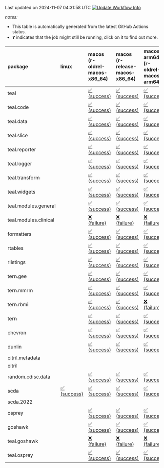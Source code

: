 Last updated on 2024-11-07 04:31:58 UTC [![Update Workflow
Info](https://github.com/averissimo/verdepcheck-status/actions/workflows/update.yaml/badge.svg)](https://github.com/averissimo/verdepcheck-status/actions/workflows/update.yaml)

*notes:*

-   This table is automatically generated from the latest GitHub Actions
    status.
-   ❓ indicates that the job might still be running, click on it to
    find out more.

<table style="width:100%;">
<colgroup>
<col style="width: 1%" />
<col style="width: 6%" />
<col style="width: 7%" />
<col style="width: 7%" />
<col style="width: 7%" />
<col style="width: 7%" />
<col style="width: 7%" />
<col style="width: 7%" />
<col style="width: 7%" />
<col style="width: 7%" />
<col style="width: 7%" />
<col style="width: 7%" />
<col style="width: 7%" />
<col style="width: 7%" />
</colgroup>
<thead>
<tr class="header">
<th style="text-align: left;">package</th>
<th style="text-align: left;">linux</th>
<th style="text-align: left;">macos (r-oldrel-macos-x86_64)</th>
<th style="text-align: left;">macos (r-release-macos-x86_64)</th>
<th style="text-align: left;">macos-arm64 (r-oldrel-macos-arm64)</th>
<th style="text-align: left;">macos-arm64 (r-release-macos-arm64)</th>
<th style="text-align: left;">nosuggests</th>
<th style="text-align: left;">ubuntu-clang</th>
<th style="text-align: left;">ubuntu-gcc12</th>
<th style="text-align: left;">ubuntu-next</th>
<th style="text-align: left;">ubuntu-release</th>
<th style="text-align: left;">windows (r-devel-windows-x86_64)</th>
<th style="text-align: left;">windows (r-oldrel-windows-x86_64)</th>
<th style="text-align: left;">windows (r-release-windows-x86_64)</th>
</tr>
</thead>
<tbody>
<tr class="odd">
<td style="text-align: left;">teal</td>
<td style="text-align: left;"></td>
<td
style="text-align: left;"><a href="https://github.com/insightsengineering/teal/actions/runs/11648237548/job/32434437059">✅
(success)</a></td>
<td
style="text-align: left;"><a href="https://github.com/insightsengineering/teal/actions/runs/11648237548/job/32434436668">✅
(success)</a></td>
<td
style="text-align: left;"><a href="https://github.com/insightsengineering/teal/actions/runs/11648237548/job/32434436948">✅
(success)</a></td>
<td
style="text-align: left;"><a href="https://github.com/insightsengineering/teal/actions/runs/11648237548/job/32434436551">✅
(success)</a></td>
<td
style="text-align: left;"><a href="https://github.com/insightsengineering/teal/actions/runs/11648237548/job/32434436898">✅
(success)</a></td>
<td
style="text-align: left;"><a href="https://github.com/insightsengineering/teal/actions/runs/11648237548/job/32434436126">✅
(success)</a></td>
<td
style="text-align: left;"><a href="https://github.com/insightsengineering/teal/actions/runs/11648237548/job/32434436308">✅
(success)</a></td>
<td
style="text-align: left;"><a href="https://github.com/insightsengineering/teal/actions/runs/11648237548/job/32434436499">✅
(success)</a></td>
<td
style="text-align: left;"><a href="https://github.com/insightsengineering/teal/actions/runs/11648237548/job/32434436610">✅
(success)</a></td>
<td
style="text-align: left;"><a href="https://github.com/insightsengineering/teal/actions/runs/11648237548/job/32434436370">✅
(success)</a></td>
<td
style="text-align: left;"><a href="https://github.com/insightsengineering/teal/actions/runs/11648237548/job/32434437112">✅
(success)</a></td>
<td
style="text-align: left;"><a href="https://github.com/insightsengineering/teal/actions/runs/11648237548/job/32434436834">✅
(success)</a></td>
</tr>
<tr class="even">
<td style="text-align: left;">teal.code</td>
<td style="text-align: left;"></td>
<td
style="text-align: left;"><a href="https://github.com/insightsengineering/teal.code/actions/runs/11648248897/job/32434475911">✅
(success)</a></td>
<td
style="text-align: left;"><a href="https://github.com/insightsengineering/teal.code/actions/runs/11648248897/job/32434475296">✅
(success)</a></td>
<td
style="text-align: left;"><a href="https://github.com/insightsengineering/teal.code/actions/runs/11648248897/job/32434475717">✅
(success)</a></td>
<td
style="text-align: left;"><a href="https://github.com/insightsengineering/teal.code/actions/runs/11648248897/job/32434475100">✅
(success)</a></td>
<td
style="text-align: left;"><a href="https://github.com/insightsengineering/teal.code/actions/runs/11648248897/job/32434475822">✅
(success)</a></td>
<td
style="text-align: left;"><a href="https://github.com/insightsengineering/teal.code/actions/runs/11648248897/job/32434474842">✅
(success)</a></td>
<td
style="text-align: left;"><a href="https://github.com/insightsengineering/teal.code/actions/runs/11648248897/job/32434474931">✅
(success)</a></td>
<td
style="text-align: left;"><a href="https://github.com/insightsengineering/teal.code/actions/runs/11648248897/job/32434475207">✅
(success)</a></td>
<td
style="text-align: left;"><a href="https://github.com/insightsengineering/teal.code/actions/runs/11648248897/job/32434475397">✅
(success)</a></td>
<td
style="text-align: left;"><a href="https://github.com/insightsengineering/teal.code/actions/runs/11648248897/job/32434474581">✅
(success)</a></td>
<td
style="text-align: left;"><a href="https://github.com/insightsengineering/teal.code/actions/runs/11648248897/job/32434476086">✅
(success)</a></td>
<td
style="text-align: left;"><a href="https://github.com/insightsengineering/teal.code/actions/runs/11648248897/job/32434475506">✅
(success)</a></td>
</tr>
<tr class="odd">
<td style="text-align: left;">teal.data</td>
<td style="text-align: left;"></td>
<td
style="text-align: left;"><a href="https://github.com/insightsengineering/teal.data/actions/runs/11648239950/job/32434441942">✅
(success)</a></td>
<td
style="text-align: left;"><a href="https://github.com/insightsengineering/teal.data/actions/runs/11648239950/job/32434441436">✅
(success)</a></td>
<td
style="text-align: left;"><a href="https://github.com/insightsengineering/teal.data/actions/runs/11648239950/job/32434441798">✅
(success)</a></td>
<td
style="text-align: left;"><a href="https://github.com/insightsengineering/teal.data/actions/runs/11648239950/job/32434441213">✅
(success)</a></td>
<td
style="text-align: left;"><a href="https://github.com/insightsengineering/teal.data/actions/runs/11648239950/job/32434442017">✅
(success)</a></td>
<td
style="text-align: left;"><a href="https://github.com/insightsengineering/teal.data/actions/runs/11648239950/job/32434440796">✅
(success)</a></td>
<td
style="text-align: left;"><a href="https://github.com/insightsengineering/teal.data/actions/runs/11648239950/job/32434441128">✅
(success)</a></td>
<td
style="text-align: left;"><a href="https://github.com/insightsengineering/teal.data/actions/runs/11648239950/job/32434441547">✅
(success)</a></td>
<td
style="text-align: left;"><a href="https://github.com/insightsengineering/teal.data/actions/runs/11648239950/job/32434441714">✅
(success)</a></td>
<td
style="text-align: left;"><a href="https://github.com/insightsengineering/teal.data/actions/runs/11648239950/job/32434441073">✅
(success)</a></td>
<td
style="text-align: left;"><a href="https://github.com/insightsengineering/teal.data/actions/runs/11648239950/job/32434442120">✅
(success)</a></td>
<td
style="text-align: left;"><a href="https://github.com/insightsengineering/teal.data/actions/runs/11648239950/job/32434441647">✅
(success)</a></td>
</tr>
<tr class="even">
<td style="text-align: left;">teal.slice</td>
<td style="text-align: left;"></td>
<td
style="text-align: left;"><a href="https://github.com/insightsengineering/teal.slice/actions/runs/11648244059/job/32434449437">✅
(success)</a></td>
<td
style="text-align: left;"><a href="https://github.com/insightsengineering/teal.slice/actions/runs/11648244059/job/32434449010">✅
(success)</a></td>
<td
style="text-align: left;"><a href="https://github.com/insightsengineering/teal.slice/actions/runs/11648244059/job/32434449304">✅
(success)</a></td>
<td
style="text-align: left;"><a href="https://github.com/insightsengineering/teal.slice/actions/runs/11648244059/job/32434448856">✅
(success)</a></td>
<td
style="text-align: left;"><a href="https://github.com/insightsengineering/teal.slice/actions/runs/11648244059/job/32434449517">✅
(success)</a></td>
<td
style="text-align: left;"><a href="https://github.com/insightsengineering/teal.slice/actions/runs/11648244059/job/32434448440">✅
(success)</a></td>
<td
style="text-align: left;"><a href="https://github.com/insightsengineering/teal.slice/actions/runs/11648244059/job/32434448779">✅
(success)</a></td>
<td
style="text-align: left;"><a href="https://github.com/insightsengineering/teal.slice/actions/runs/11648244059/job/32434449101">✅
(success)</a></td>
<td
style="text-align: left;"><a href="https://github.com/insightsengineering/teal.slice/actions/runs/11648244059/job/32434449250">✅
(success)</a></td>
<td
style="text-align: left;"><a href="https://github.com/insightsengineering/teal.slice/actions/runs/11648244059/job/32434448692">❌
(failure)</a></td>
<td
style="text-align: left;"><a href="https://github.com/insightsengineering/teal.slice/actions/runs/11648244059/job/32434449615">❌
(failure)</a></td>
<td
style="text-align: left;"><a href="https://github.com/insightsengineering/teal.slice/actions/runs/11648244059/job/32434449178">❌
(failure)</a></td>
</tr>
<tr class="odd">
<td style="text-align: left;">teal.reporter</td>
<td style="text-align: left;"></td>
<td
style="text-align: left;"><a href="https://github.com/insightsengineering/teal.reporter/actions/runs/11648241463/job/32434445482">✅
(success)</a></td>
<td
style="text-align: left;"><a href="https://github.com/insightsengineering/teal.reporter/actions/runs/11648241463/job/32434444985">✅
(success)</a></td>
<td
style="text-align: left;"><a href="https://github.com/insightsengineering/teal.reporter/actions/runs/11648241463/job/32434445285">✅
(success)</a></td>
<td
style="text-align: left;"><a href="https://github.com/insightsengineering/teal.reporter/actions/runs/11648241463/job/32434444786">✅
(success)</a></td>
<td
style="text-align: left;"><a href="https://github.com/insightsengineering/teal.reporter/actions/runs/11648241463/job/32434445877">✅
(success)</a></td>
<td
style="text-align: left;"><a href="https://github.com/insightsengineering/teal.reporter/actions/runs/11648241463/job/32434444722">✅
(success)</a></td>
<td
style="text-align: left;"><a href="https://github.com/insightsengineering/teal.reporter/actions/runs/11648241463/job/32434444880">✅
(success)</a></td>
<td
style="text-align: left;"><a href="https://github.com/insightsengineering/teal.reporter/actions/runs/11648241463/job/32434445204">✅
(success)</a></td>
<td
style="text-align: left;"><a href="https://github.com/insightsengineering/teal.reporter/actions/runs/11648241463/job/32434445372">✅
(success)</a></td>
<td
style="text-align: left;"><a href="https://github.com/insightsengineering/teal.reporter/actions/runs/11648241463/job/32434444471">✅
(success)</a></td>
<td
style="text-align: left;"><a href="https://github.com/insightsengineering/teal.reporter/actions/runs/11648241463/job/32434445757">✅
(success)</a></td>
<td
style="text-align: left;"><a href="https://github.com/insightsengineering/teal.reporter/actions/runs/11648241463/job/32434445139">✅
(success)</a></td>
</tr>
<tr class="even">
<td style="text-align: left;">teal.logger</td>
<td style="text-align: left;"></td>
<td
style="text-align: left;"><a href="https://github.com/insightsengineering/teal.logger/actions/runs/11648237910/job/32434438081">✅
(success)</a></td>
<td
style="text-align: left;"><a href="https://github.com/insightsengineering/teal.logger/actions/runs/11648237910/job/32434437573">✅
(success)</a></td>
<td
style="text-align: left;"><a href="https://github.com/insightsengineering/teal.logger/actions/runs/11648237910/job/32434437928">✅
(success)</a></td>
<td
style="text-align: left;"><a href="https://github.com/insightsengineering/teal.logger/actions/runs/11648237910/job/32434437430">✅
(success)</a></td>
<td
style="text-align: left;"><a href="https://github.com/insightsengineering/teal.logger/actions/runs/11648237910/job/32434438346">✅
(success)</a></td>
<td
style="text-align: left;"><a href="https://github.com/insightsengineering/teal.logger/actions/runs/11648237910/job/32434437366">✅
(success)</a></td>
<td
style="text-align: left;"><a href="https://github.com/insightsengineering/teal.logger/actions/runs/11648237910/job/32434437498">✅
(success)</a></td>
<td
style="text-align: left;"><a href="https://github.com/insightsengineering/teal.logger/actions/runs/11648237910/job/32434437819">✅
(success)</a></td>
<td
style="text-align: left;"><a href="https://github.com/insightsengineering/teal.logger/actions/runs/11648237910/job/32434438015">✅
(success)</a></td>
<td
style="text-align: left;"><a href="https://github.com/insightsengineering/teal.logger/actions/runs/11648237910/job/32434437153">✅
(success)</a></td>
<td
style="text-align: left;"><a href="https://github.com/insightsengineering/teal.logger/actions/runs/11648237910/job/32434438257">✅
(success)</a></td>
<td
style="text-align: left;"><a href="https://github.com/insightsengineering/teal.logger/actions/runs/11648237910/job/32434437738">✅
(success)</a></td>
</tr>
<tr class="odd">
<td style="text-align: left;">teal.transform</td>
<td style="text-align: left;"></td>
<td
style="text-align: left;"><a href="https://github.com/insightsengineering/teal.transform/actions/runs/11648242036/job/32434447319">✅
(success)</a></td>
<td
style="text-align: left;"><a href="https://github.com/insightsengineering/teal.transform/actions/runs/11648242036/job/32434446923">✅
(success)</a></td>
<td
style="text-align: left;"><a href="https://github.com/insightsengineering/teal.transform/actions/runs/11648242036/job/32434447171">✅
(success)</a></td>
<td
style="text-align: left;"><a href="https://github.com/insightsengineering/teal.transform/actions/runs/11648242036/job/32434446730">✅
(success)</a></td>
<td
style="text-align: left;"><a href="https://github.com/insightsengineering/teal.transform/actions/runs/11648242036/job/32434447378">✅
(success)</a></td>
<td
style="text-align: left;"><a href="https://github.com/insightsengineering/teal.transform/actions/runs/11648242036/job/32434446395">✅
(success)</a></td>
<td
style="text-align: left;"><a href="https://github.com/insightsengineering/teal.transform/actions/runs/11648242036/job/32434446652">✅
(success)</a></td>
<td
style="text-align: left;"><a href="https://github.com/insightsengineering/teal.transform/actions/runs/11648242036/job/32434446988">✅
(success)</a></td>
<td
style="text-align: left;"><a href="https://github.com/insightsengineering/teal.transform/actions/runs/11648242036/job/32434447108">✅
(success)</a></td>
<td
style="text-align: left;"><a href="https://github.com/insightsengineering/teal.transform/actions/runs/11648242036/job/32434446585">✅
(success)</a></td>
<td
style="text-align: left;"><a href="https://github.com/insightsengineering/teal.transform/actions/runs/11648242036/job/32434447430">✅
(success)</a></td>
<td
style="text-align: left;"><a href="https://github.com/insightsengineering/teal.transform/actions/runs/11648242036/job/32434447041">✅
(success)</a></td>
</tr>
<tr class="even">
<td style="text-align: left;">teal.widgets</td>
<td style="text-align: left;"></td>
<td
style="text-align: left;"><a href="https://github.com/insightsengineering/teal.widgets/actions/runs/11648252967/job/32434492519">✅
(success)</a></td>
<td
style="text-align: left;"><a href="https://github.com/insightsengineering/teal.widgets/actions/runs/11648252967/job/32434492194">✅
(success)</a></td>
<td
style="text-align: left;"><a href="https://github.com/insightsengineering/teal.widgets/actions/runs/11648252967/job/32434492406">✅
(success)</a></td>
<td
style="text-align: left;"><a href="https://github.com/insightsengineering/teal.widgets/actions/runs/11648252967/job/32434492103">✅
(success)</a></td>
<td
style="text-align: left;"><a href="https://github.com/insightsengineering/teal.widgets/actions/runs/11648252967/job/32434492770">✅
(success)</a></td>
<td
style="text-align: left;"><a href="https://github.com/insightsengineering/teal.widgets/actions/runs/11648252967/job/32434492151">✅
(success)</a></td>
<td
style="text-align: left;"><a href="https://github.com/insightsengineering/teal.widgets/actions/runs/11648252967/job/32434492250">✅
(success)</a></td>
<td
style="text-align: left;"><a href="https://github.com/insightsengineering/teal.widgets/actions/runs/11648252967/job/32434492468">✅
(success)</a></td>
<td
style="text-align: left;"><a href="https://github.com/insightsengineering/teal.widgets/actions/runs/11648252967/job/32434492583">✅
(success)</a></td>
<td
style="text-align: left;"><a href="https://github.com/insightsengineering/teal.widgets/actions/runs/11648252967/job/32434491945">✅
(success)</a></td>
<td
style="text-align: left;"><a href="https://github.com/insightsengineering/teal.widgets/actions/runs/11648252967/job/32434492638">✅
(success)</a></td>
<td
style="text-align: left;"><a href="https://github.com/insightsengineering/teal.widgets/actions/runs/11648252967/job/32434492289">✅
(success)</a></td>
</tr>
<tr class="odd">
<td style="text-align: left;">teal.modules.general</td>
<td style="text-align: left;"></td>
<td
style="text-align: left;"><a href="https://github.com/insightsengineering/teal.modules.general/actions/runs/11648237651/job/32434437391">✅
(success)</a></td>
<td
style="text-align: left;"><a href="https://github.com/insightsengineering/teal.modules.general/actions/runs/11648237651/job/32434437037">✅
(success)</a></td>
<td
style="text-align: left;"><a href="https://github.com/insightsengineering/teal.modules.general/actions/runs/11648237651/job/32434437259">✅
(success)</a></td>
<td
style="text-align: left;"><a href="https://github.com/insightsengineering/teal.modules.general/actions/runs/11648237651/job/32434436923">✅
(success)</a></td>
<td
style="text-align: left;"><a href="https://github.com/insightsengineering/teal.modules.general/actions/runs/11648237651/job/32434437451">✅
(success)</a></td>
<td
style="text-align: left;"><a href="https://github.com/insightsengineering/teal.modules.general/actions/runs/11648237651/job/32434436547">✅
(success)</a></td>
<td
style="text-align: left;"><a href="https://github.com/insightsengineering/teal.modules.general/actions/runs/11648237651/job/32434436865">✅
(success)</a></td>
<td
style="text-align: left;"><a href="https://github.com/insightsengineering/teal.modules.general/actions/runs/11648237651/job/32434437080">✅
(success)</a></td>
<td
style="text-align: left;"><a href="https://github.com/insightsengineering/teal.modules.general/actions/runs/11648237651/job/32434437204">✅
(success)</a></td>
<td
style="text-align: left;"><a href="https://github.com/insightsengineering/teal.modules.general/actions/runs/11648237651/job/32434436756">✅
(success)</a></td>
<td
style="text-align: left;"><a href="https://github.com/insightsengineering/teal.modules.general/actions/runs/11648237651/job/32434437514">✅
(success)</a></td>
<td
style="text-align: left;"><a href="https://github.com/insightsengineering/teal.modules.general/actions/runs/11648237651/job/32434437142">✅
(success)</a></td>
</tr>
<tr class="even">
<td style="text-align: left;">teal.modules.clinical</td>
<td style="text-align: left;"></td>
<td
style="text-align: left;"><a href="https://github.com/insightsengineering/teal.modules.clinical/actions/runs/11648247994/job/32434457992">❌
(failure)</a></td>
<td
style="text-align: left;"><a href="https://github.com/insightsengineering/teal.modules.clinical/actions/runs/11648247994/job/32434457722">❌
(failure)</a></td>
<td
style="text-align: left;"><a href="https://github.com/insightsengineering/teal.modules.clinical/actions/runs/11648247994/job/32434457920">❌
(failure)</a></td>
<td
style="text-align: left;"><a href="https://github.com/insightsengineering/teal.modules.clinical/actions/runs/11648247994/job/32434457602">❌
(failure)</a></td>
<td
style="text-align: left;"><a href="https://github.com/insightsengineering/teal.modules.clinical/actions/runs/11648247994/job/32434458533">❌
(failure)</a></td>
<td
style="text-align: left;"><a href="https://github.com/insightsengineering/teal.modules.clinical/actions/runs/11648247994/job/32434457162">❌
(failure)</a></td>
<td
style="text-align: left;"><a href="https://github.com/insightsengineering/teal.modules.clinical/actions/runs/11648247994/job/32434457501">❌
(failure)</a></td>
<td
style="text-align: left;"><a href="https://github.com/insightsengineering/teal.modules.clinical/actions/runs/11648247994/job/32434458273">❌
(failure)</a></td>
<td
style="text-align: left;"><a href="https://github.com/insightsengineering/teal.modules.clinical/actions/runs/11648247994/job/32434458378">❌
(failure)</a></td>
<td
style="text-align: left;"><a href="https://github.com/insightsengineering/teal.modules.clinical/actions/runs/11648247994/job/32434457422">❌
(failure)</a></td>
<td
style="text-align: left;"><a href="https://github.com/insightsengineering/teal.modules.clinical/actions/runs/11648247994/job/32434458191">❌
(failure)</a></td>
<td
style="text-align: left;"><a href="https://github.com/insightsengineering/teal.modules.clinical/actions/runs/11648247994/job/32434457824">❌
(failure)</a></td>
</tr>
<tr class="odd">
<td style="text-align: left;">formatters</td>
<td style="text-align: left;"></td>
<td
style="text-align: left;"><a href="https://github.com/insightsengineering/formatters/actions/runs/11648245219/job/32434453604">✅
(success)</a></td>
<td
style="text-align: left;"><a href="https://github.com/insightsengineering/formatters/actions/runs/11648245219/job/32434453053">✅
(success)</a></td>
<td
style="text-align: left;"><a href="https://github.com/insightsengineering/formatters/actions/runs/11648245219/job/32434453364">✅
(success)</a></td>
<td
style="text-align: left;"><a href="https://github.com/insightsengineering/formatters/actions/runs/11648245219/job/32434452918">✅
(success)</a></td>
<td
style="text-align: left;"><a href="https://github.com/insightsengineering/formatters/actions/runs/11648245219/job/32434453771">✅
(success)</a></td>
<td
style="text-align: left;"><a href="https://github.com/insightsengineering/formatters/actions/runs/11648245219/job/32434452551">✅
(success)</a></td>
<td
style="text-align: left;"><a href="https://github.com/insightsengineering/formatters/actions/runs/11648245219/job/32434452854">✅
(success)</a></td>
<td
style="text-align: left;"><a href="https://github.com/insightsengineering/formatters/actions/runs/11648245219/job/32434453125">✅
(success)</a></td>
<td
style="text-align: left;"><a href="https://github.com/insightsengineering/formatters/actions/runs/11648245219/job/32434453268">✅
(success)</a></td>
<td
style="text-align: left;"><a href="https://github.com/insightsengineering/formatters/actions/runs/11648245219/job/32434452780">✅
(success)</a></td>
<td
style="text-align: left;"><a href="https://github.com/insightsengineering/formatters/actions/runs/11648245219/job/32434453696">✅
(success)</a></td>
<td
style="text-align: left;"><a href="https://github.com/insightsengineering/formatters/actions/runs/11648245219/job/32434453191">✅
(success)</a></td>
</tr>
<tr class="even">
<td style="text-align: left;">rtables</td>
<td style="text-align: left;"></td>
<td
style="text-align: left;"><a href="https://github.com/insightsengineering/rtables/actions/runs/11648237525/job/32434436985">✅
(success)</a></td>
<td
style="text-align: left;"><a href="https://github.com/insightsengineering/rtables/actions/runs/11648237525/job/32434436624">✅
(success)</a></td>
<td
style="text-align: left;"><a href="https://github.com/insightsengineering/rtables/actions/runs/11648237525/job/32434436876">✅
(success)</a></td>
<td
style="text-align: left;"><a href="https://github.com/insightsengineering/rtables/actions/runs/11648237525/job/32434436514">✅
(success)</a></td>
<td
style="text-align: left;"><a href="https://github.com/insightsengineering/rtables/actions/runs/11648237525/job/32434437149">✅
(success)</a></td>
<td
style="text-align: left;"><a href="https://github.com/insightsengineering/rtables/actions/runs/11648237525/job/32434436454">❌
(failure)</a></td>
<td
style="text-align: left;"><a href="https://github.com/insightsengineering/rtables/actions/runs/11648237525/job/32434436574">❌
(failure)</a></td>
<td
style="text-align: left;"><a href="https://github.com/insightsengineering/rtables/actions/runs/11648237525/job/32434436810">✅
(success)</a></td>
<td
style="text-align: left;"><a href="https://github.com/insightsengineering/rtables/actions/runs/11648237525/job/32434436939">✅
(success)</a></td>
<td
style="text-align: left;"><a href="https://github.com/insightsengineering/rtables/actions/runs/11648237525/job/32434436245">✅
(success)</a></td>
<td
style="text-align: left;"><a href="https://github.com/insightsengineering/rtables/actions/runs/11648237525/job/32434437087">✅
(success)</a></td>
<td
style="text-align: left;"><a href="https://github.com/insightsengineering/rtables/actions/runs/11648237525/job/32434436742">✅
(success)</a></td>
</tr>
<tr class="odd">
<td style="text-align: left;">rlistings</td>
<td style="text-align: left;"></td>
<td
style="text-align: left;"><a href="https://github.com/insightsengineering/rlistings/actions/runs/11648240559/job/32570638180">✅
(success)</a></td>
<td
style="text-align: left;"><a href="https://github.com/insightsengineering/rlistings/actions/runs/11648240559/job/32570636927">✅
(success)</a></td>
<td
style="text-align: left;"><a href="https://github.com/insightsengineering/rlistings/actions/runs/11648240559/job/32570637594">✅
(success)</a></td>
<td
style="text-align: left;"><a href="https://github.com/insightsengineering/rlistings/actions/runs/11648240559/job/32570636503">✅
(success)</a></td>
<td
style="text-align: left;"><a href="https://github.com/insightsengineering/rlistings/actions/runs/11648240559/job/32570638375">✅
(success)</a></td>
<td
style="text-align: left;"><a href="https://github.com/insightsengineering/rlistings/actions/runs/11648240559/job/32570636355">✅
(success)</a></td>
<td
style="text-align: left;"><a href="https://github.com/insightsengineering/rlistings/actions/runs/11648240559/job/32570636656">✅
(success)</a></td>
<td
style="text-align: left;"><a href="https://github.com/insightsengineering/rlistings/actions/runs/11648240559/job/32570637121">✅
(success)</a></td>
<td
style="text-align: left;"><a href="https://github.com/insightsengineering/rlistings/actions/runs/11648240559/job/32570637445">✅
(success)</a></td>
<td
style="text-align: left;"><a href="https://github.com/insightsengineering/rlistings/actions/runs/11648240559/job/32570636201">✅
(success)</a></td>
<td
style="text-align: left;"><a href="https://github.com/insightsengineering/rlistings/actions/runs/11648240559/job/32570638638">✅
(success)</a></td>
<td
style="text-align: left;"><a href="https://github.com/insightsengineering/rlistings/actions/runs/11648240559/job/32570637293">✅
(success)</a></td>
</tr>
<tr class="even">
<td style="text-align: left;">tern.gee</td>
<td style="text-align: left;"></td>
<td
style="text-align: left;"><a href="https://github.com/insightsengineering/tern.gee/actions/runs/11648246357/job/32434455567">✅
(success)</a></td>
<td
style="text-align: left;"><a href="https://github.com/insightsengineering/tern.gee/actions/runs/11648246357/job/32434455166">✅
(success)</a></td>
<td
style="text-align: left;"><a href="https://github.com/insightsengineering/tern.gee/actions/runs/11648246357/job/32434455433">✅
(success)</a></td>
<td
style="text-align: left;"><a href="https://github.com/insightsengineering/tern.gee/actions/runs/11648246357/job/32434454974">✅
(success)</a></td>
<td
style="text-align: left;"><a href="https://github.com/insightsengineering/tern.gee/actions/runs/11648246357/job/32434455766">✅
(success)</a></td>
<td
style="text-align: left;"><a href="https://github.com/insightsengineering/tern.gee/actions/runs/11648246357/job/32434454903">✅
(success)</a></td>
<td
style="text-align: left;"><a href="https://github.com/insightsengineering/tern.gee/actions/runs/11648246357/job/32434455097">✅
(success)</a></td>
<td
style="text-align: left;"><a href="https://github.com/insightsengineering/tern.gee/actions/runs/11648246357/job/32434455373">✅
(success)</a></td>
<td
style="text-align: left;"><a href="https://github.com/insightsengineering/tern.gee/actions/runs/11648246357/job/32434455495">✅
(success)</a></td>
<td
style="text-align: left;"><a href="https://github.com/insightsengineering/tern.gee/actions/runs/11648246357/job/32434454673">✅
(success)</a></td>
<td
style="text-align: left;"><a href="https://github.com/insightsengineering/tern.gee/actions/runs/11648246357/job/32434455687">✅
(success)</a></td>
<td
style="text-align: left;"><a href="https://github.com/insightsengineering/tern.gee/actions/runs/11648246357/job/32434455302">✅
(success)</a></td>
</tr>
<tr class="odd">
<td style="text-align: left;">tern.mmrm</td>
<td style="text-align: left;"></td>
<td
style="text-align: left;"><a href="https://github.com/insightsengineering/tern.mmrm/actions/runs/11648252442/job/32434493782">✅
(success)</a></td>
<td
style="text-align: left;"><a href="https://github.com/insightsengineering/tern.mmrm/actions/runs/11648252442/job/32434493382">✅
(success)</a></td>
<td
style="text-align: left;"><a href="https://github.com/insightsengineering/tern.mmrm/actions/runs/11648252442/job/32434493665">✅
(success)</a></td>
<td
style="text-align: left;"><a href="https://github.com/insightsengineering/tern.mmrm/actions/runs/11648252442/job/32434493234">✅
(success)</a></td>
<td
style="text-align: left;"><a href="https://github.com/insightsengineering/tern.mmrm/actions/runs/11648252442/job/32434493914">✅
(success)</a></td>
<td
style="text-align: left;"><a href="https://github.com/insightsengineering/tern.mmrm/actions/runs/11648252442/job/32434493174">✅
(success)</a></td>
<td
style="text-align: left;"><a href="https://github.com/insightsengineering/tern.mmrm/actions/runs/11648252442/job/32434493316">✅
(success)</a></td>
<td
style="text-align: left;"><a href="https://github.com/insightsengineering/tern.mmrm/actions/runs/11648252442/job/32434493583">✅
(success)</a></td>
<td
style="text-align: left;"><a href="https://github.com/insightsengineering/tern.mmrm/actions/runs/11648252442/job/32434493738">✅
(success)</a></td>
<td
style="text-align: left;"><a href="https://github.com/insightsengineering/tern.mmrm/actions/runs/11648252442/job/32434492980">✅
(success)</a></td>
<td
style="text-align: left;"><a href="https://github.com/insightsengineering/tern.mmrm/actions/runs/11648252442/job/32434493870">✅
(success)</a></td>
<td
style="text-align: left;"><a href="https://github.com/insightsengineering/tern.mmrm/actions/runs/11648252442/job/32434493524">✅
(success)</a></td>
</tr>
<tr class="even">
<td style="text-align: left;">tern.rbmi</td>
<td style="text-align: left;"></td>
<td
style="text-align: left;"><a href="https://github.com/insightsengineering/tern.rbmi/actions/runs/11695831375/job/32571910707">✅
(success)</a></td>
<td
style="text-align: left;"><a href="https://github.com/insightsengineering/tern.rbmi/actions/runs/11695831375/job/32571909771">✅
(success)</a></td>
<td
style="text-align: left;"><a href="https://github.com/insightsengineering/tern.rbmi/actions/runs/11695831375/job/32571910386">❌
(failure)</a></td>
<td
style="text-align: left;"><a href="https://github.com/insightsengineering/tern.rbmi/actions/runs/11695831375/job/32571909426">❌
(failure)</a></td>
<td
style="text-align: left;"><a href="https://github.com/insightsengineering/tern.rbmi/actions/runs/11695831375/job/32571911331">❌
(failure)</a></td>
<td
style="text-align: left;"><a href="https://github.com/insightsengineering/tern.rbmi/actions/runs/11695831375/job/32571909604">✅
(success)</a></td>
<td
style="text-align: left;"><a href="https://github.com/insightsengineering/tern.rbmi/actions/runs/11695831375/job/32571909935">✅
(success)</a></td>
<td
style="text-align: left;"><a href="https://github.com/insightsengineering/tern.rbmi/actions/runs/11695831375/job/32571910538">✅
(success)</a></td>
<td
style="text-align: left;"><a href="https://github.com/insightsengineering/tern.rbmi/actions/runs/11695831375/job/32571910859">✅
(success)</a></td>
<td
style="text-align: left;"><a href="https://github.com/insightsengineering/tern.rbmi/actions/runs/11695831375/job/32571908873">✅
(success)</a></td>
<td
style="text-align: left;"><a href="https://github.com/insightsengineering/tern.rbmi/actions/runs/11695831375/job/32571910993">✅
(success)</a></td>
<td
style="text-align: left;"><a href="https://github.com/insightsengineering/tern.rbmi/actions/runs/11695831375/job/32571910084">✅
(success)</a></td>
</tr>
<tr class="odd">
<td style="text-align: left;">tern</td>
<td style="text-align: left;"></td>
<td
style="text-align: left;"><a href="https://github.com/insightsengineering/tern/actions/runs/11648241446/job/32578022029">✅
(success)</a></td>
<td
style="text-align: left;"><a href="https://github.com/insightsengineering/tern/actions/runs/11648241446/job/32578020978">✅
(success)</a></td>
<td
style="text-align: left;"><a href="https://github.com/insightsengineering/tern/actions/runs/11648241446/job/32578021672">✅
(success)</a></td>
<td
style="text-align: left;"><a href="https://github.com/insightsengineering/tern/actions/runs/11648241446/job/32578020391">✅
(success)</a></td>
<td
style="text-align: left;"><a href="https://github.com/insightsengineering/tern/actions/runs/11648241446/job/32578022635">✅
(success)</a></td>
<td
style="text-align: left;"><a href="https://github.com/insightsengineering/tern/actions/runs/11648241446/job/32578020166">✅
(success)</a></td>
<td
style="text-align: left;"><a href="https://github.com/insightsengineering/tern/actions/runs/11648241446/job/32578020697">✅
(success)</a></td>
<td
style="text-align: left;"><a href="https://github.com/insightsengineering/tern/actions/runs/11648241446/job/32578021481">✅
(success)</a></td>
<td
style="text-align: left;"><a href="https://github.com/insightsengineering/tern/actions/runs/11648241446/job/32578021867">✅
(success)</a></td>
<td
style="text-align: left;"><a href="https://github.com/insightsengineering/tern/actions/runs/11648241446/job/32578019899">✅
(success)</a></td>
<td
style="text-align: left;"><a href="https://github.com/insightsengineering/tern/actions/runs/11648241446/job/32578022407">✅
(success)</a></td>
<td
style="text-align: left;"><a href="https://github.com/insightsengineering/tern/actions/runs/11648241446/job/32578021311">✅
(success)</a></td>
</tr>
<tr class="even">
<td style="text-align: left;">chevron</td>
<td style="text-align: left;"></td>
<td
style="text-align: left;"><a href="https://github.com/insightsengineering/chevron/actions/runs/11648246869/job/32434456077">✅
(success)</a></td>
<td
style="text-align: left;"><a href="https://github.com/insightsengineering/chevron/actions/runs/11648246869/job/32434455647">✅
(success)</a></td>
<td
style="text-align: left;"><a href="https://github.com/insightsengineering/chevron/actions/runs/11648246869/job/32434455933">✅
(success)</a></td>
<td
style="text-align: left;"><a href="https://github.com/insightsengineering/chevron/actions/runs/11648246869/job/32434455350">✅
(success)</a></td>
<td
style="text-align: left;"><a href="https://github.com/insightsengineering/chevron/actions/runs/11648246869/job/32434456006">✅
(success)</a></td>
<td
style="text-align: left;"><a href="https://github.com/insightsengineering/chevron/actions/runs/11648246869/job/32434455270">✅
(success)</a></td>
<td
style="text-align: left;"><a href="https://github.com/insightsengineering/chevron/actions/runs/11648246869/job/32434455434">✅
(success)</a></td>
<td
style="text-align: left;"><a href="https://github.com/insightsengineering/chevron/actions/runs/11648246869/job/32434455586">✅
(success)</a></td>
<td
style="text-align: left;"><a href="https://github.com/insightsengineering/chevron/actions/runs/11648246869/job/32434455708">✅
(success)</a></td>
<td
style="text-align: left;"><a href="https://github.com/insightsengineering/chevron/actions/runs/11648246869/job/32434455036">✅
(success)</a></td>
<td
style="text-align: left;"><a href="https://github.com/insightsengineering/chevron/actions/runs/11648246869/job/32434456205">✅
(success)</a></td>
<td
style="text-align: left;"><a href="https://github.com/insightsengineering/chevron/actions/runs/11648246869/job/32434455800">✅
(success)</a></td>
</tr>
<tr class="odd">
<td style="text-align: left;">dunlin</td>
<td style="text-align: left;"></td>
<td
style="text-align: left;"><a href="https://github.com/insightsengineering/dunlin/actions/runs/11648246231/job/32434454910">✅
(success)</a></td>
<td
style="text-align: left;"><a href="https://github.com/insightsengineering/dunlin/actions/runs/11648246231/job/32434454422">✅
(success)</a></td>
<td
style="text-align: left;"><a href="https://github.com/insightsengineering/dunlin/actions/runs/11648246231/job/32434454752">✅
(success)</a></td>
<td
style="text-align: left;"><a href="https://github.com/insightsengineering/dunlin/actions/runs/11648246231/job/32434454228">✅
(success)</a></td>
<td
style="text-align: left;"><a href="https://github.com/insightsengineering/dunlin/actions/runs/11648246231/job/32434455142">✅
(success)</a></td>
<td
style="text-align: left;"><a href="https://github.com/insightsengineering/dunlin/actions/runs/11648246231/job/32434454149">✅
(success)</a></td>
<td
style="text-align: left;"><a href="https://github.com/insightsengineering/dunlin/actions/runs/11648246231/job/32434454331">✅
(success)</a></td>
<td
style="text-align: left;"><a href="https://github.com/insightsengineering/dunlin/actions/runs/11648246231/job/32434454688">✅
(success)</a></td>
<td
style="text-align: left;"><a href="https://github.com/insightsengineering/dunlin/actions/runs/11648246231/job/32434454815">✅
(success)</a></td>
<td
style="text-align: left;"><a href="https://github.com/insightsengineering/dunlin/actions/runs/11648246231/job/32434453901">✅
(success)</a></td>
<td
style="text-align: left;"><a href="https://github.com/insightsengineering/dunlin/actions/runs/11648246231/job/32434455076">✅
(success)</a></td>
<td
style="text-align: left;"><a href="https://github.com/insightsengineering/dunlin/actions/runs/11648246231/job/32434454630">✅
(success)</a></td>
</tr>
<tr class="even">
<td style="text-align: left;">citril.metadata</td>
<td style="text-align: left;"></td>
<td style="text-align: left;"></td>
<td style="text-align: left;"></td>
<td style="text-align: left;"></td>
<td style="text-align: left;"></td>
<td style="text-align: left;"></td>
<td style="text-align: left;"></td>
<td style="text-align: left;"></td>
<td style="text-align: left;"></td>
<td style="text-align: left;"></td>
<td style="text-align: left;"></td>
<td style="text-align: left;"></td>
<td style="text-align: left;"></td>
</tr>
<tr class="odd">
<td style="text-align: left;">citril</td>
<td style="text-align: left;"></td>
<td style="text-align: left;"></td>
<td style="text-align: left;"></td>
<td style="text-align: left;"></td>
<td style="text-align: left;"></td>
<td style="text-align: left;"></td>
<td style="text-align: left;"></td>
<td style="text-align: left;"></td>
<td style="text-align: left;"></td>
<td style="text-align: left;"></td>
<td style="text-align: left;"></td>
<td style="text-align: left;"></td>
<td style="text-align: left;"></td>
</tr>
<tr class="even">
<td style="text-align: left;">random.cdisc.data</td>
<td style="text-align: left;"></td>
<td
style="text-align: left;"><a href="https://github.com/insightsengineering/random.cdisc.data/actions/runs/11648244322/job/32434450307">✅
(success)</a></td>
<td
style="text-align: left;"><a href="https://github.com/insightsengineering/random.cdisc.data/actions/runs/11648244322/job/32434449656">✅
(success)</a></td>
<td
style="text-align: left;"><a href="https://github.com/insightsengineering/random.cdisc.data/actions/runs/11648244322/job/32434450099">✅
(success)</a></td>
<td
style="text-align: left;"><a href="https://github.com/insightsengineering/random.cdisc.data/actions/runs/11648244322/job/32434449507">✅
(success)</a></td>
<td
style="text-align: left;"><a href="https://github.com/insightsengineering/random.cdisc.data/actions/runs/11648244322/job/32434450039">✅
(success)</a></td>
<td
style="text-align: left;"><a href="https://github.com/insightsengineering/random.cdisc.data/actions/runs/11648244322/job/32434448956">✅
(success)</a></td>
<td
style="text-align: left;"><a href="https://github.com/insightsengineering/random.cdisc.data/actions/runs/11648244322/job/32434449415">✅
(success)</a></td>
<td
style="text-align: left;"><a href="https://github.com/insightsengineering/random.cdisc.data/actions/runs/11648244322/job/32434449734">✅
(success)</a></td>
<td
style="text-align: left;"><a href="https://github.com/insightsengineering/random.cdisc.data/actions/runs/11648244322/job/32434449887">✅
(success)</a></td>
<td
style="text-align: left;"><a href="https://github.com/insightsengineering/random.cdisc.data/actions/runs/11648244322/job/32434449358">✅
(success)</a></td>
<td
style="text-align: left;"><a href="https://github.com/insightsengineering/random.cdisc.data/actions/runs/11648244322/job/32434450394">✅
(success)</a></td>
<td
style="text-align: left;"><a href="https://github.com/insightsengineering/random.cdisc.data/actions/runs/11648244322/job/32434449807">✅
(success)</a></td>
</tr>
<tr class="odd">
<td style="text-align: left;">scda</td>
<td
style="text-align: left;"><a href="https://github.com/insightsengineering/scda/actions/runs/10437595381/job/28903953758">✅
(success)</a></td>
<td
style="text-align: left;"><a href="https://github.com/insightsengineering/scda/actions/runs/10437595381/job/28903953430">✅
(success)</a></td>
<td
style="text-align: left;"><a href="https://github.com/insightsengineering/scda/actions/runs/10437595381/job/28903953031">✅
(success)</a></td>
<td
style="text-align: left;"><a href="https://github.com/insightsengineering/scda/actions/runs/10437595381/job/28903953278">✅
(success)</a></td>
<td
style="text-align: left;"><a href="https://github.com/insightsengineering/scda/actions/runs/10437595381/job/28903952896">✅
(success)</a></td>
<td
style="text-align: left;"><a href="https://github.com/insightsengineering/scda/actions/runs/10437595381/job/28903953675">❌
(failure)</a></td>
<td
style="text-align: left;"><a href="https://github.com/insightsengineering/scda/actions/runs/10437595381/job/28903952832">✅
(success)</a></td>
<td
style="text-align: left;"><a href="https://github.com/insightsengineering/scda/actions/runs/10437595381/job/28903952973">✅
(success)</a></td>
<td
style="text-align: left;"><a href="https://github.com/insightsengineering/scda/actions/runs/10437595381/job/28903953208">✅
(success)</a></td>
<td
style="text-align: left;"><a href="https://github.com/insightsengineering/scda/actions/runs/10437595381/job/28903953361">✅
(success)</a></td>
<td
style="text-align: left;"><a href="https://github.com/insightsengineering/scda/actions/runs/10437595381/job/28903952629">✅
(success)</a></td>
<td
style="text-align: left;"><a href="https://github.com/insightsengineering/scda/actions/runs/10437595381/job/28903953574">✅
(success)</a></td>
<td
style="text-align: left;"><a href="https://github.com/insightsengineering/scda/actions/runs/10437595381/job/28903953140">✅
(success)</a></td>
</tr>
<tr class="even">
<td style="text-align: left;">scda.2022</td>
<td style="text-align: left;"></td>
<td style="text-align: left;"></td>
<td style="text-align: left;"></td>
<td style="text-align: left;"></td>
<td style="text-align: left;"></td>
<td style="text-align: left;"></td>
<td style="text-align: left;"></td>
<td style="text-align: left;"></td>
<td style="text-align: left;"></td>
<td style="text-align: left;"></td>
<td style="text-align: left;"></td>
<td style="text-align: left;"></td>
<td style="text-align: left;"></td>
</tr>
<tr class="odd">
<td style="text-align: left;">osprey</td>
<td style="text-align: left;"></td>
<td
style="text-align: left;"><a href="https://github.com/insightsengineering/osprey/actions/runs/11648250664/job/32434489655">✅
(success)</a></td>
<td
style="text-align: left;"><a href="https://github.com/insightsengineering/osprey/actions/runs/11648250664/job/32434489296">✅
(success)</a></td>
<td
style="text-align: left;"><a href="https://github.com/insightsengineering/osprey/actions/runs/11648250664/job/32434489533">✅
(success)</a></td>
<td
style="text-align: left;"><a href="https://github.com/insightsengineering/osprey/actions/runs/11648250664/job/32434489170">✅
(success)</a></td>
<td
style="text-align: left;"><a href="https://github.com/insightsengineering/osprey/actions/runs/11648250664/job/32434489914">❌
(failure)</a></td>
<td
style="text-align: left;"><a href="https://github.com/insightsengineering/osprey/actions/runs/11648250664/job/32434489252">✅
(success)</a></td>
<td
style="text-align: left;"><a href="https://github.com/insightsengineering/osprey/actions/runs/11648250664/job/32434489348">✅
(success)</a></td>
<td
style="text-align: left;"><a href="https://github.com/insightsengineering/osprey/actions/runs/11648250664/job/32434489592">✅
(success)</a></td>
<td
style="text-align: left;"><a href="https://github.com/insightsengineering/osprey/actions/runs/11648250664/job/32434489711">✅
(success)</a></td>
<td
style="text-align: left;"><a href="https://github.com/insightsengineering/osprey/actions/runs/11648250664/job/32434488978">✅
(success)</a></td>
<td
style="text-align: left;"><a href="https://github.com/insightsengineering/osprey/actions/runs/11648250664/job/32434489770">✅
(success)</a></td>
<td
style="text-align: left;"><a href="https://github.com/insightsengineering/osprey/actions/runs/11648250664/job/32434489412">✅
(success)</a></td>
</tr>
<tr class="even">
<td style="text-align: left;">goshawk</td>
<td style="text-align: left;"></td>
<td
style="text-align: left;"><a href="https://github.com/insightsengineering/goshawk/actions/runs/11648245227/job/32434453021">✅
(success)</a></td>
<td
style="text-align: left;"><a href="https://github.com/insightsengineering/goshawk/actions/runs/11648245227/job/32434452605">✅
(success)</a></td>
<td
style="text-align: left;"><a href="https://github.com/insightsengineering/goshawk/actions/runs/11648245227/job/32434452899">✅
(success)</a></td>
<td
style="text-align: left;"><a href="https://github.com/insightsengineering/goshawk/actions/runs/11648245227/job/32434452473">✅
(success)</a></td>
<td
style="text-align: left;"><a href="https://github.com/insightsengineering/goshawk/actions/runs/11648245227/job/32434453088">❌
(failure)</a></td>
<td
style="text-align: left;"><a href="https://github.com/insightsengineering/goshawk/actions/runs/11648245227/job/32434451951">✅
(success)</a></td>
<td
style="text-align: left;"><a href="https://github.com/insightsengineering/goshawk/actions/runs/11648245227/job/32434452199">❌
(failure)</a></td>
<td
style="text-align: left;"><a href="https://github.com/insightsengineering/goshawk/actions/runs/11648245227/job/32434452530">✅
(success)</a></td>
<td
style="text-align: left;"><a href="https://github.com/insightsengineering/goshawk/actions/runs/11648245227/job/32434452847">✅
(success)</a></td>
<td
style="text-align: left;"><a href="https://github.com/insightsengineering/goshawk/actions/runs/11648245227/job/32434452275">✅
(success)</a></td>
<td
style="text-align: left;"><a href="https://github.com/insightsengineering/goshawk/actions/runs/11648245227/job/32434453145">✅
(success)</a></td>
<td
style="text-align: left;"><a href="https://github.com/insightsengineering/goshawk/actions/runs/11648245227/job/32434452791">✅
(success)</a></td>
</tr>
<tr class="odd">
<td style="text-align: left;">teal.goshawk</td>
<td style="text-align: left;"></td>
<td
style="text-align: left;"><a href="https://github.com/insightsengineering/teal.goshawk/actions/runs/11648244348/job/32434450762">❌
(failure)</a></td>
<td
style="text-align: left;"><a href="https://github.com/insightsengineering/teal.goshawk/actions/runs/11648244348/job/32434450239">❌
(failure)</a></td>
<td
style="text-align: left;"><a href="https://github.com/insightsengineering/teal.goshawk/actions/runs/11648244348/job/32434450582">❌
(failure)</a></td>
<td
style="text-align: left;"><a href="https://github.com/insightsengineering/teal.goshawk/actions/runs/11648244348/job/32434450069">❌
(failure)</a></td>
<td
style="text-align: left;"><a href="https://github.com/insightsengineering/teal.goshawk/actions/runs/11648244348/job/32434450999">❌
(failure)</a></td>
<td
style="text-align: left;"><a href="https://github.com/insightsengineering/teal.goshawk/actions/runs/11648244348/job/32434449986">❌
(failure)</a></td>
<td
style="text-align: left;"><a href="https://github.com/insightsengineering/teal.goshawk/actions/runs/11648244348/job/32434450148">❌
(failure)</a></td>
<td
style="text-align: left;"><a href="https://github.com/insightsengineering/teal.goshawk/actions/runs/11648244348/job/32434450508">❌
(failure)</a></td>
<td
style="text-align: left;"><a href="https://github.com/insightsengineering/teal.goshawk/actions/runs/11648244348/job/32434450670">❌
(failure)</a></td>
<td
style="text-align: left;"><a href="https://github.com/insightsengineering/teal.goshawk/actions/runs/11648244348/job/32434449720">❌
(failure)</a></td>
<td
style="text-align: left;"><a href="https://github.com/insightsengineering/teal.goshawk/actions/runs/11648244348/job/32434450924">❌
(failure)</a></td>
<td
style="text-align: left;"><a href="https://github.com/insightsengineering/teal.goshawk/actions/runs/11648244348/job/32434450433">❌
(failure)</a></td>
</tr>
<tr class="even">
<td style="text-align: left;">teal.osprey</td>
<td style="text-align: left;"></td>
<td
style="text-align: left;"><a href="https://github.com/insightsengineering/teal.osprey/actions/runs/11648249136/job/32434482193">✅
(success)</a></td>
<td
style="text-align: left;"><a href="https://github.com/insightsengineering/teal.osprey/actions/runs/11648249136/job/32434481773">✅
(success)</a></td>
<td
style="text-align: left;"><a href="https://github.com/insightsengineering/teal.osprey/actions/runs/11648249136/job/32434482035">✅
(success)</a></td>
<td
style="text-align: left;"><a href="https://github.com/insightsengineering/teal.osprey/actions/runs/11648249136/job/32434481664">✅
(success)</a></td>
<td
style="text-align: left;"><a href="https://github.com/insightsengineering/teal.osprey/actions/runs/11648249136/job/32434482440">✅
(success)</a></td>
<td
style="text-align: left;"><a href="https://github.com/insightsengineering/teal.osprey/actions/runs/11648249136/job/32434481726">✅
(success)</a></td>
<td
style="text-align: left;"><a href="https://github.com/insightsengineering/teal.osprey/actions/runs/11648249136/job/32434481843">✅
(success)</a></td>
<td
style="text-align: left;"><a href="https://github.com/insightsengineering/teal.osprey/actions/runs/11648249136/job/32434482112">✅
(success)</a></td>
<td
style="text-align: left;"><a href="https://github.com/insightsengineering/teal.osprey/actions/runs/11648249136/job/32434482248">✅
(success)</a></td>
<td
style="text-align: left;"><a href="https://github.com/insightsengineering/teal.osprey/actions/runs/11648249136/job/32434481436">✅
(success)</a></td>
<td
style="text-align: left;"><a href="https://github.com/insightsengineering/teal.osprey/actions/runs/11648249136/job/32434482309">✅
(success)</a></td>
<td
style="text-align: left;"><a href="https://github.com/insightsengineering/teal.osprey/actions/runs/11648249136/job/32434481896">✅
(success)</a></td>
</tr>
</tbody>
</table>
